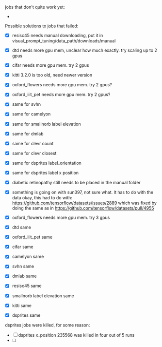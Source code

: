 jobs that don't quite work yet:

- 

Possible solutions to jobs that failed:

- [x] resisc45 needs manual downloading, put it in visual_prompt_tuning/data_path/downloads/manual
- [x] dtd needs more gpu mem, unclear how much exactly. try scaling up to 2 gpus
- [x] cifar needs more gpu mem. try 2 gpus
- [x] kitti 3.2.0 is too old, need newer version
- [x] oxford_flowers needs more gpu mem. try 2 gpus?
- [x] oxford_iiit_pet needs more gpu mem. try 2 gpus?
- [x] same for svhn
- [x] same for camelyon
- [x] same for smallnorb label elevation
- [x] same for dmlab
- [x] same for clevr count
- [x] same for clevr closest
- [x] same for dsprites label_orientation
- [x] same for dsprites label x position
- [x] diabetic retinopathy still needs to be placed in the manual folder
- [x] something is going on with sun397, not sure what. It has to do with the data
  okay, this had to do with: https://github.com/tensorflow/datasets/issues/2889 which was fixed by doing the same as in https://github.com/tensorflow/datasets/pull/4955





- [x] oxford_flowers needs more gpu mem. try 3 gpus
- [x] dtd same
- [x] oxford_iiit_pet same
- [x] cifar same
- [x] camelyon same
- [x] svhn same
- [x] dmlab same
- [x] resisc45 same
- [x] smallnorb label elevation same
- [x] kitti same
- [x] dsprites same

dsprites jobs were killed, for some reason:

- [ ] dsprites x_position 235568 was killed in four out of 5 runs
- [ ] 